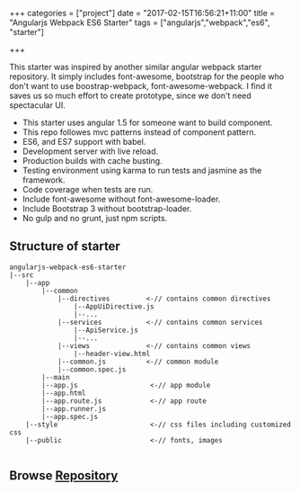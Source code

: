 +++
categories = ["project"]
date = "2017-02-15T16:56:21+11:00"
title = "Angularjs Webpack ES6 Starter"
tags = ["angularjs","webpack","es6", "starter"]

+++

This starter was inspired by another similar angular webpack starter repository. It simply includes font-awesome, bootstrap for the people who don't want to use boostrap-webpack, font-awesome-webpack. I find it saves us so much effort to create prototype, since we don't need spectacular UI.


* This starter uses angular 1.5 for someone want to build component.
* This repo followes mvc patterns instead of component pattern. 
* ES6, and ES7 support with babel.
* Development server with live reload.
* Production builds with cache busting.
* Testing environment using karma to run tests and jasmine as the framework.
* Code coverage when tests are run.
* Include font-awesome without font-awesome-loader.
* Include Bootstrap 3 without bootstrap-loader.
* No gulp and no grunt, just npm scripts.

## Structure of starter

```
angularjs-webpack-es6-starter
|--src
    |--app 
        |--common
            |--directives         <-// contains common directives
                |--AppUiDirective.js
                |--...
            |--services           <-// contains common services
                |--ApiService.js
                |--...
            |--views              <-// contains common views
                |--header-view.html 
            |--common.js          <-// common module
            |--common.spec.js
        |--main
        |--app.js                  <-// app module
        |--app.html                
        |--app.route.js            <-// app route
        |--app.runner.js
        |--app.spec.js
    |--style                       <-// css files including customized css
    |--public                      <-// fonts, images
    
```


## Browse [Repository](https://github.com/harryho/angularjs-webpack-es6-starter.git)